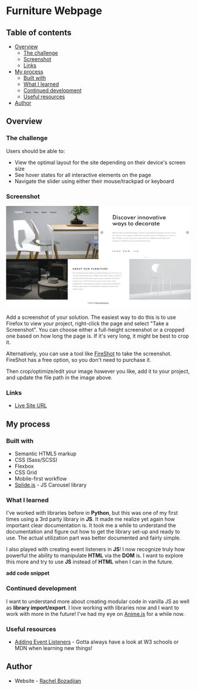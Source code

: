 # Furniture Webpage

## Table of contents

- [Overview](#overview)
  - [The challenge](#the-challenge)
  - [Screenshot](#screenshot)
  - [Links](#links)
- [My process](#my-process)
  - [Built with](#built-with)
  - [What I learned](#what-i-learned)
  - [Continued development](#continued-development)
  - [Useful resources](#useful-resources)
- [Author](#author)

## Overview

### The challenge

Users should be able to:

- View the optimal layout for the site depending on their device's screen size
- See hover states for all interactive elements on the page
- Navigate the slider using either their mouse/trackpad or keyboard

### Screenshot

![](./screenshot.jpg)

Add a screenshot of your solution. The easiest way to do this is to use Firefox to view your project, right-click the page and select "Take a Screenshot". You can choose either a full-height screenshot or a cropped one based on how long the page is. If it's very long, it might be best to crop it.

Alternatively, you can use a tool like [FireShot](https://getfireshot.com/) to take the screenshot. FireShot has a free option, so you don't need to purchase it. 

Then crop/optimize/edit your image however you like, add it to your project, and update the file path in the image above.

### Links
- [Live Site URL](https://rboz1.github.io/furniture_webpage/#)

## My process

### Built with

- Semantic HTML5 markup
- CSS (Sass/SCSS)
- Flexbox
- CSS Grid
- Mobile-first workflow
- [Splide.js](https://splidejs.com/) - JS Carousel library

### What I learned

I've worked with libraries before in **Python**, but this was one of my first times using a 3rd party library in **JS**. It made me realize yet again how important clear documentation is. It took me a while to understand the documentation and figure out how to get the library set-up and ready to use. The actual utilization part was better documented and fairly simple. 

I also played with creating event listeners in **JS**! I now recognize truly how powerful the ability to manipulate **HTML** via the **DOM** is. I want to explore this more and try to use **JS** instead of **HTML** when I can in the future.

**add code snippet**

### Continued development

I want to understand more about creating modular code in vanilla JS as well as **library import/export**. I love working with libraries now and I want to work with more in the future! I've had my eye on [Anime.js](https://animejs.com/) for a while now.

### Useful resources

- [Adding Event Listeners](https://www.w3schools.com/js/js_htmldom_eventlistener.asp) - Gotta always have a look at W3 schools or MDN when learning new things!

## Author

- Website - [Rachel Bozadjian](https://github.com/rboz1)
